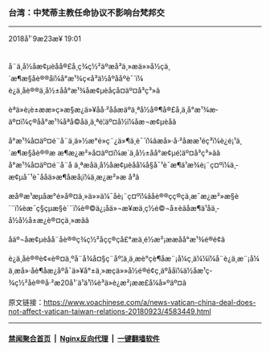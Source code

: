 ### 台湾：中梵蒂主教任命协议不影响台梵邦交
------------------------

<div class="published">
 <span class="date" title="ä¸­å½æ¶é´">
  <time datetime="2018-09-23T19:01:25+08:00">
   2018å¹´9æ23æ¥ 19:01
  </time>
 </span>
</div>
<br/>
<div class="wsw">
 <p>
  å¨ä¸­å½åæ¢µèåå®£å¸ç­¾ç½²äºæå³ä¸»æä»»å½çä¸´æ¶æ§åè®®åï¼å°æ¹¾ç«å³ä½åºååºè¯´ï¼ è¿ä¸åè®®ä¸å½±åå°æ¹¾åæ¢µèåçå¤äº¤å³ç³»ã
 </p>
 <p>
  èªä»è¡è±ææ»ç»æ§æ¿ä»¥åå·²ååæäºä¸ªå½å®¶å®£å¸ä¸å°æ¹¾æ­äº¤ï¼ç®åå°æ¹¾åªå©åä¸ä¸ªé¦äº¤å½ï¼åæ¬æ¢µèåã
 </p>
 <p>
  å°æ¹¾å¤äº¤é¨å¨ä¸ä»½æ°é»ç¨¿ä»¶ä¸­è¯´ï¼âæå»·å·²åææ¹éç³ï¼è¿é¡¹ä¸´æ¶æ§åè®®æ æ¶æ¿æ²»å¤äº¤ï¼æ´ä¸å½±åå°æ¢µé¦äº¤å³ç³»ãâ å°æ¹¾å¤äº¤é¨å¨å ä¸ªæåä¸­å½åæ¢µèåå¼å§å¯¹è¯æ¶ä¹æ¾è¡¨ç¤ºï¼ä¸­æ¢µå¯¹è¯ååä»æ¶åæå¡ï¼ä¸æ¿æ²»æ å³ã
 </p>
 <p>
  æå®æ¹æµåæ°é»å®¤ä¸»ä»»ä¼¯åè¡¨ç¤ºï¼âåè®®çç®çä¸æ¯æ¿æ²»æ§è´¨ï¼èæ¯ç§çµæ§è´¨ï¼è®©ä¿¡åä»¬æ¥æä¸ç½é©¬å±èãåæ¶ä¹åä¸­å½å½å±æ¿è®¤çä¸»æãâ
 </p>
 <p>
  åäº¬åæ¢µèåå¨åè®®ç­¾ç½²åçç®ç­å£°æä¸­é½æ²¡ææåå°æ¹¾é®é¢ã
 </p>
 <p>
  è¿ä¸åè®®è¢«è®¤ä¸ºå¨å¾å¤§ç¨åº¦ä¸ä¸æè°çè¶åæ¨¡å¼ç¸ä¼¼ï¼å¨è¿ä¸æ¨¡å¼ä¸æå»·åè¶åæ¿åºå¯ä»¥å°±ä¸»æçä»»å½é®é¢ç¸äºååï¼ä½åæ¹ç­¾ç½²åè®®å·²æ20å¹´ä¹ä¹ï¼è³ä»è¿æ²¡ææ­£å¼å»ºäº¤ã
 </p>
</div>

原文链接：https://www.voachinese.com/a/news-vatican-china-deal-does-not-affect-vatican-taiwan-relations-20180923/4583449.html


------------------------
#### [禁闻聚合首页](https://github.com/gfw-breaker/banned-news/blob/master/README.md) &nbsp;|&nbsp; [Nginx反向代理](https://github.com/gfw-breaker/open-proxy/blob/master/README.md) &nbsp;|&nbsp;  [一键翻墙软件](https://github.com/gfw-breaker/nogfw/blob/master/README.md)